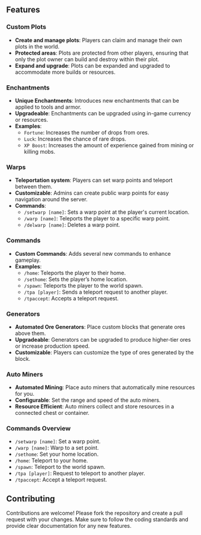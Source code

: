 ## Features

### Custom Plots
- **Create and manage plots**: Players can claim and manage their own plots in the world.
- **Protected areas**: Plots are protected from other players, ensuring that only the plot owner can build and destroy within their plot.
- **Expand and upgrade**: Plots can be expanded and upgraded to accommodate more builds or resources.

### Enchantments
- **Unique Enchantments**: Introduces new enchantments that can be applied to tools and armor.
- **Upgradeable**: Enchantments can be upgraded using in-game currency or resources.
- **Examples**:
  - `Fortune`: Increases the number of drops from ores.
  - `Luck`: Increases the chance of rare drops.
  - `XP Boost`: Increases the amount of experience gained from mining or killing mobs.

### Warps
- **Teleportation system**: Players can set warp points and teleport between them.
- **Customizable**: Admins can create public warp points for easy navigation around the server.
- **Commands**:
  - `/setwarp [name]`: Sets a warp point at the player's current location.
  - `/warp [name]`: Teleports the player to a specific warp point.
  - `/delwarp [name]`: Deletes a warp point.

### Commands
- **Custom Commands**: Adds several new commands to enhance gameplay.
- **Examples**:
  - `/home`: Teleports the player to their home.
  - `/sethome`: Sets the player’s home location.
  - `/spawn`: Teleports the player to the world spawn.
  - `/tpa [player]`: Sends a teleport request to another player.
  - `/tpaccept`: Accepts a teleport request.

### Generators
- **Automated Ore Generators**: Place custom blocks that generate ores above them.
- **Upgradeable**: Generators can be upgraded to produce higher-tier ores or increase production speed.
- **Customizable**: Players can customize the type of ores generated by the block.

### Auto Miners
- **Automated Mining**: Place auto miners that automatically mine resources for you.
- **Configurable**: Set the range and speed of the auto miners.
- **Resource Efficient**: Auto miners collect and store resources in a connected chest or container.

### Commands Overview
- `/setwarp [name]`: Set a warp point.
- `/warp [name]`: Warp to a set point.
- `/sethome`: Set your home location.
- `/home`: Teleport to your home.
- `/spawn`: Teleport to the world spawn.
- `/tpa [player]`: Request to teleport to another player.
- `/tpaccept`: Accept a teleport request.

## Contributing
Contributions are welcome! Please fork the repository and create a pull request with your changes. Make sure to follow the coding standards and provide clear documentation for any new features.
